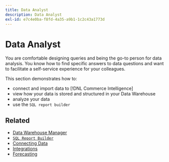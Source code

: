 ```yaml
---
title: Data Analyst
description: Data Analyst
exl-id: e7c4e0ba-f8fd-4a35-a9b1-1c2c43a1773d
---
```

# Data Analyst

You are comfortable designing queries and being the go-to person for data analysis. You know how to find specific answers to data questions and want to facilitate a self-service experience for your colleagues.

This section demonstrates how to:
* connect and import data to [!DNL Commerce Intelligence]
* view how your data is stored and structured in your Data Warehouse
* analyze your data
* use the `SQL report builder`

## Related

* [Data Warehouse Manager](../mbi/data-analyst/data-warehouse-mgr/tour-dwm.md)
* [`SQL Report Builder`](data-analyst/dev-reports/sql-rpt-bldr.md)
* [Connecting Data](../mbi/data-analyst/importing-data/connecting-data/connecting-data.md)
* [Integrations](../mbi/data-analyst/importing-data/integrations/magento.md)
* [Forecasting](../mbi/data-analyst/analysis/forecasting.md)
